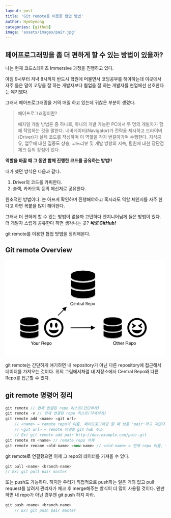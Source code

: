 ```yaml
---
layout: post
title: 'Git remote를 이용한 협업 방법'
author: HyeGyeong
categories: [github]
image: 'assets/images/pair.jpg'
---
```


## 페어프로그래밍을 좀 더 편하게 할 수 있는 방법이 있을까?

나는 현재 코드스테이츠 Immersive 과정을 진행하고 있다.<br>

아침 9시부터 저녁 8시까지 반드시 학원에 머물면서 코딩공부를 해야하는데 이곳에서 자주 들은 말이 코딩을 잘 하는 개발자보다 협업을 잘 하는 개발자를 현업에선 선호한다는 얘기였다.<br>

그래서 페어프로그래밍을 거의 매일 하고 있는데 귀찮은 부분이 생겼다.

> 페어프로그래밍이란?
>
> 애자일 개발 방법론 중 하나로, 하나의 개발 가능한 PC에서 두 명의 개발자가 함께 작업하는 것을 말한다. 네비게이터(Navigator)가 전략을 제시하고 드라이버(Driver)가 실제 코드를 작성하며 이 역할을 각자 번갈아가며 수행한다. 지식공유, 업무에 대한 집중도 상승, 코드리뷰 및 개발 방향의 지속, 팀원에 대한 장단점 체크 등의 장점이 있다.

**역할을 바꿀 때 그 동안 함께 진행한 코드를 공유하는 방법!!**

내가 했던 방식은 다음과 같다.

1. Driver의 코드를 카피한다.
2. 슬랙, 카카오톡 등의 메신저로 공유한다.

원초적인 방법이다. 눈 아프게 확인하며 진행해야하고 혹시라도 역할 체인지를 자주 한다고 하면 복붙을 많이 해야한다.<br>

그래서 더 편하게 할 수 있는 방법이 없을까 고민하다 엔지니어님께 들은 방법이 있다. 더 개발자 스럽게 공유한다 하면 생각나는 곳? **_바로 GitHub!_**<br>

git remote를 이용한 협업 방법을 정리해본다.

## Git remote Overview

![walking](/assets/images/remote_workflow.png)<br>

git remote는 간단하게 얘기하면 내 repository가 아닌 다른 repository에 접근해서 데이터를 가져오는 것이다. 위의 그림에서처럼 내 저장소에서 Central Repo와 다른 Repo를 접근할 수 있다.<br>

## git remote 명령어 정리

```js
git remote // 현재 연결된 repo 리스트(간단하게)
git remote -v // 현재 연결된 repo 리스트(자세하게)
git remote add <name> <git url>
    // <name> = remote repo의 이름. 페어프로그래밍 할 때 보통 'pair'라고 지었다.
    // <git url> = remote 연결할 git hub 주소
    // Ex) git remote add pair http://dev.example.com/pair.git
git remote rm <name> // remote repo 삭제
git remote rename <old-name> <new-name> // <old-name> = 현재 repo 이름, <new-name> = 바꿀 이름
```

git remote로 연결했으면 이제 그 repo의 데이터를 가져올 수 있다.

```js
git pull <name> <branch-name>
// Ex) git pull pair master
```

또는 push도 가능하다. 하지만 우리가 직접적으로 push하는 일은 거의 없고 pull request를 날려서 관리자가 체크 후 merge해주는 방식이 더 많이 사용될 것이다. 왠만하면 내 repo가 아닌 경우엔 git push 하지 마라.

```js
git push <name> <branch-name>
    // Ex) git push pair master
```
